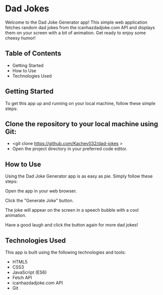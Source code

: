 # Dad Jokes
Welcome to the Dad Joke Generator app! This simple web application fetches random dad jokes from the icanhazdadjoke.com API and displays them on your screen with a bit of animation. Get ready to enjoy some cheesy humor!

## Table of Contents
- Getting Started
- How to Use
- Technologies Used

## Getting Started
To get this app up and running on your local machine, follow these simple steps:

## Clone the repository to your local machine using Git:

- <git clone https://github.com/Kachev032/dad-jokes >
- Open the project directory in your preferred code editor.

## How to Use
Using the Dad Joke Generator app is as easy as pie. Simply follow these steps:

Open the app in your web browser.

Click the "Generate Joke" button.

The joke will appear on the screen in a speech bubble with a cool animation.

Have a good laugh and click the button again for more dad jokes!

## Technologies Used
This app is built using the following technologies and tools:

- HTML5
- CSS3
- JavaScript (ES6)
- Fetch API
- icanhazdadjoke.com API
- Git
